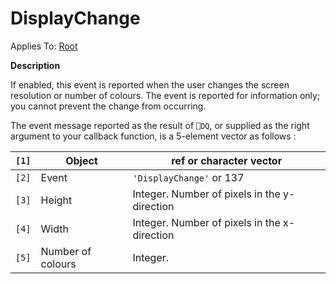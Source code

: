 




<h1 class="heading"><span class="name">DisplayChange</span></h1>

Applies To: [Root](../a-z/root.md)


**Description**


If enabled, this event is reported when the user changes the screen resolution or number of colours. The event is reported for information only; you cannot prevent the change from occurring.


The event message reported as the result of `⎕DQ`, or supplied as the right argument to your callback function, is a 5-element vector as follows :


| `[1]` | Object | ref or character vector |
| --- | --- | ---  |
| `[2]` | Event | `'DisplayChange'` or 137 |
| `[3]` | Height | Integer. Number of pixels in the y-direction |
| `[4]` | Width | Integer. Number of pixels in the x-direction |
| `[5]` | Number of colours | Integer. |



